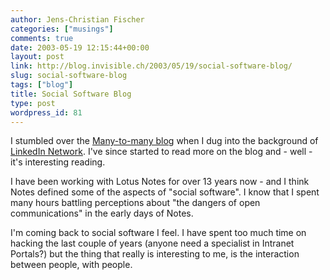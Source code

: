 ```yaml
---
author: Jens-Christian Fischer
categories: ["musings"]
comments: true
date: 2003-05-19 12:15:44+00:00
layout: post
link: http://blog.invisible.ch/2003/05/19/social-software-blog/
slug: social-software-blog
tags: ["blog"]
title: Social Software Blog
type: post
wordpress_id: 81
---
```


I stumbled over the [Many-to-many blog](http://www.corante.com/many/) when I dug into the background of [LinkedIn Network](/archives/000074.html). I've since started to read more on the blog and - well - it's interesting reading.

I have been working with Lotus Notes for over 13 years now - and I think Notes defined some of the aspects of "social software". I know that I spent many hours battling perceptions about "the dangers of open communications" in the early days of Notes. 

I'm coming back to social software I feel. I have spent too much time on hacking the last couple of years (anyone need a specialist in Intranet Portals?) but the thing that really is interesting to me, is the interaction between people, with people.
